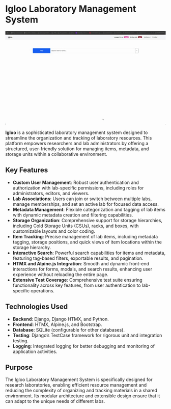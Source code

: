# Igloo Laboratory Management System

![Demo](https://github.com/Pranadi777/Igloo/blob/main/igloo_giphy_480.gif)

**Igloo** is a sophisticated laboratory management system designed to streamline the organization and tracking of laboratory resources. This platform empowers researchers and lab administrators by offering a structured, user-friendly solution for managing items, metadata, and storage units within a collaborative environment.

## Key Features

- **Custom User Management**: Robust user authentication and authorization with lab-specific permissions, including roles for administrators, editors, and viewers.
- **Lab Associations**: Users can join or switch between multiple labs, manage memberships, and set an active lab for focused data access.
- **Metadata Management**: Flexible categorization and tagging of lab items with dynamic metadata creation and filtering capabilities.
- **Storage Organization**: Comprehensive support for storage hierarchies, including Cold Storage Units (CSUs), racks, and boxes, with customizable layouts and color coding.
- **Item Tracking**: Precise management of lab items, including metadata tagging, storage positions, and quick views of item locations within the storage hierarchy.
- **Interactive Search**: Powerful search capabilities for items and metadata, featuring tag-based filters, exportable results, and pagination.
- **HTMX and Alpine.js Integration**: Smooth and dynamic front-end interactions for forms, modals, and search results, enhancing user experience without reloading the entire page.
- **Extensive Test Coverage**: Comprehensive test suite ensuring functionality across key features, from user authentication to lab-specific operations.

## Technologies Used

- **Backend**: Django, Django HTMX, and Python.
- **Frontend**: HTMX, Alpine.js, and Bootstrap.
- **Database**: SQLite (configurable for other databases).
- **Testing**: Django’s TestCase framework for rigorous unit and integration testing.
- **Logging**: Integrated logging for better debugging and monitoring of application activities.

## Purpose

The Igloo Laboratory Management System is specifically designed for research laboratories, enabling efficient resource management and reducing the complexity of organizing and tracking materials in a shared environment. Its modular architecture and extensible design ensure that it can adapt to the unique needs of different labs.
